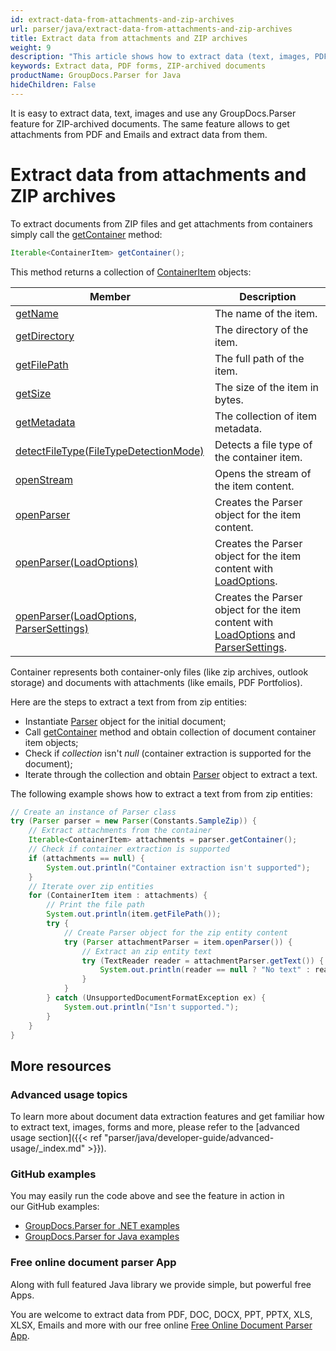 ```yaml
---
id: extract-data-from-attachments-and-zip-archives
url: parser/java/extract-data-from-attachments-and-zip-archives
title: Extract data from attachments and ZIP archives
weight: 9
description: "This article shows how to extract data (text, images, PDF forms) from ZIP-archived documents with GroupDocs.Parser."
keywords: Extract data, PDF forms, ZIP-archived documents
productName: GroupDocs.Parser for Java
hideChildren: False
---
```

It is easy to extract data, text, images and use any GroupDocs.Parser feature for ZIP-archived documents. The same feature allows to get attachments from PDF and Emails and extract data from them.

# Extract data from attachments and ZIP archives

To extract documents from ZIP files and get attachments from containers simply call the [getContainer](https://apireference.groupdocs.com/java/parser/com.groupdocs.parser/Parser#getContainer()) method:

```java
Iterable<ContainerItem> getContainer();
```

This method returns a collection of [ContainerItem](https://apireference.groupdocs.com/java/parser/com.groupdocs.parser.data/ContainerItem) objects:

| Member | Description |
| --- | --- |
| [getName](https://apireference.groupdocs.com/java/parser/com.groupdocs.parser.data/ContainerItem#getName()) | The name of the item. |
| [getDirectory](https://apireference.groupdocs.com/java/parser/com.groupdocs.parser.data/ContainerItem#getDirectory()) | The directory of the item. |
| [getFilePath](https://apireference.groupdocs.com/java/parser/com.groupdocs.parser.data/ContainerItem#getFilePath()) | The full path of the item. |
| [getSize](https://apireference.groupdocs.com/java/parser/com.groupdocs.parser.data/ContainerItem#getSize()) | The size of the item in bytes. |
| [getMetadata](https://apireference.groupdocs.com/java/parser/com.groupdocs.parser.data/ContainerItem#getMetadata()) | The collection of item metadata. |
| [detectFileType(FileTypeDetectionMode)](https://apireference.groupdocs.com/parser/java/com.groupdocs.parser.data/ContainerItem#detectFileType(com.groupdocs.parser.options.FileTypeDetectionMode)) | Detects a file type of the container item. |
| [openStream](https://apireference.groupdocs.com/java/parser/com.groupdocs.parser.data/ContainerItem#openStream()) | Opens the stream of the item content. |
| [openParser](https://apireference.groupdocs.com/java/parser/com.groupdocs.parser.data/ContainerItem#openParser()) | Creates the Parser object for the item content. |
| [openParser(LoadOptions)](https://apireference.groupdocs.com/java/parser/com.groupdocs.parser.data/ContainerItem#openParser(com.groupdocs.parser.options.LoadOptions)) | Creates the Parser object for the item content with [LoadOptions](https://apireference.groupdocs.com/java/parser/com.groupdocs.parser.options/LoadOptions). |
| [openParser(LoadOptions, ParserSettings)](https://apireference.groupdocs.com/java/parser/com.groupdocs.parser.data/ContainerItem#openParser(com.groupdocs.parser.options.LoadOptions,%20com.groupdocs.parser.options.ParserSettings)) | Creates the Parser object for the item content with [LoadOptions](https://apireference.groupdocs.com/java/parser/com.groupdocs.parser.options/LoadOptions) and [ParserSettings](https://apireference.groupdocs.com/java/parser/com.groupdocs.parser.options/ParserSettings). |

Container represents both container-only files (like zip archives, outlook storage) and documents with attachments (like emails, PDF Portfolios).

Here are the steps to extract a text from from zip entities:

*   Instantiate [Parser](https://apireference.groupdocs.com/java/parser/com.groupdocs.parser/Parser) object for the initial document;
*   Call [getContainer](https://apireference.groupdocs.com/java/parser/com.groupdocs.parser/Parser#getContainer()) method and obtain collection of document container item objects;
*   Check if *collection* isn't *null* (container extraction is supported for the document);
*   Iterate through the collection and obtain [Parser](https://apireference.groupdocs.com/java/parser/com.groupdocs.parser/Parser) object to extract a text.

The following example shows how to extract a text from from zip entities:

```java
// Create an instance of Parser class
try (Parser parser = new Parser(Constants.SampleZip)) {
    // Extract attachments from the container
    Iterable<ContainerItem> attachments = parser.getContainer();
    // Check if container extraction is supported
    if (attachments == null) {
        System.out.println("Container extraction isn't supported");
    }
    // Iterate over zip entities
    for (ContainerItem item : attachments) {
        // Print the file path
        System.out.println(item.getFilePath());
        try {
            // Create Parser object for the zip entity content
            try (Parser attachmentParser = item.openParser()) {
                // Extract an zip entity text
                try (TextReader reader = attachmentParser.getText()) {
                    System.out.println(reader == null ? "No text" : reader.readToEnd());
                }
            }
        } catch (UnsupportedDocumentFormatException ex) {
            System.out.println("Isn't supported.");
        }
    }
}
```

## More resources

### Advanced usage topics

To learn more about document data extraction features and get familiar how to extract text, images, forms and more, please refer to the [advanced usage section]({{< ref "parser/java/developer-guide/advanced-usage/_index.md" >}}).

### GitHub examples

You may easily run the code above and see the feature in action in our GitHub examples:

*   [GroupDocs.Parser for .NET examples](https://github.com/groupdocs-parser/GroupDocs.Parser-for-.NET)    
*   [GroupDocs.Parser for Java examples](https://github.com/groupdocs-parser/GroupDocs.Parser-for-Java)    

### Free online document parser App

Along with full featured Java library we provide simple, but powerful free Apps.

You are welcome to extract data from PDF, DOC, DOCX, PPT, PPTX, XLS, XLSX, Emails and more with our free online [Free Online Document Parser App](https://products.groupdocs.app/parser).